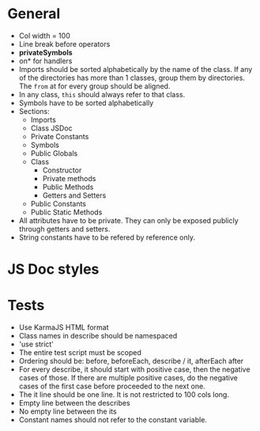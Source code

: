 # General
- Col width = 100
- Line break before operators
- __privateSymbols__
- on* for handlers
- Imports should be sorted alphabetically by the name of the class. If any of the directories has 
more than 1 classes, group them by directories. The `from` at for every group should be aligned.
- In any class, `this` should always refer to that class.
- Symbols have to be sorted alphabetically
- Sections: 
  - Imports
  - Class JSDoc
  - Private Constants
  - Symbols
  - Public Globals
  - Class
    - Constructor
    - Private methods
    - Public Methods
    - Getters and Setters
  - Public Constants
  - Public Static Methods
- All attributes have to be private. They can only be exposed publicly through getters and setters.
- String constants have to be refered by reference only.

# JS Doc styles


# Tests
- Use KarmaJS HTML format
- Class names in describe should be namespaced
- 'use strict'
- The entire test script must be scoped
- Ordering should be: before, beforeEach, describe / it, afterEach after
- For every describe, it should start with positive case, then the negative cases of those. If there
are multiple positive cases, do the negative cases of the first case before proceeded to the next
one.
- The it line should be one line. It is not restricted to 100 cols long.
- Empty line between the describes
- No empty line between the its
- Constant names should not refer to the constant variable.
